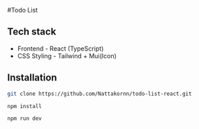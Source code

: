 #Todo List

## Tech stack
- Frontend - React (TypeScript)
- CSS Styling - Tailwind + Mui(Icon)

## Installation 
```bash
git clone https://github.com/Nattakornn/todo-list-react.git
```

```bash
npm install
```

```bash
npm run dev
```